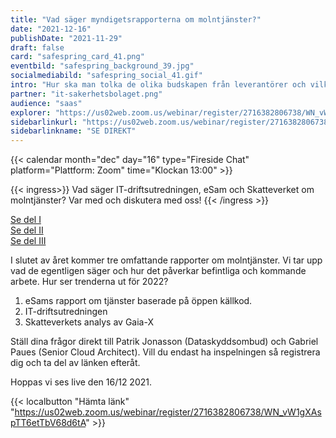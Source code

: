 ```yaml
---
title: "Vad säger myndigets­rapporterna om molntjänster?"
date: "2021-12-16"
publishDate: "2021-11-29"
draft: false
card: "safespring_card_41.png"
eventbild: "safespring_background_39.jpg"
socialmediabild: "safespring_social_41.gif"
intro: "Hur ska man tolka de olika budskapen från leverantörer och vilka praktiska metoder kan bolag redan nu börja jobba med utan att behöva byta molntjänst helt och hållet?"
partner: "it-sakerhetsbolaget.png"
audience: "saas"
explorer: "https://us02web.zoom.us/webinar/register/2716382806738/WN_vW1gXAspTT6etTbV68d6tA"
sidebarlinkurl: "https://us02web.zoom.us/webinar/register/2716382806738/WN_vW1gXAspTT6etTbV68d6tA"
sidebarlinkname: "SE DIREKT"
---
```


{{< calendar month="dec" day="16" type="Fireside Chat" platform="Plattform: Zoom" time="Klockan 13:00" >}}

{{< ingress>}}
Vad säger IT-driftsutredningen, eSam och Skatteverket om molntjänster? Var med och diskutera med oss!
{{< /ingress >}}

<a href="/webinar/fireside-chat-it-sakerhetsbolaget/">Se del I</a><br>
<a href="/webinar/second-fireside-chat-it-sakerhetsbolaget/">Se del II</a><br>
<a href="/webinar/third-fireside-chat-it-sakerhetsbolaget/">Se del III</a>

I slutet av året kommer tre omfattande rapporter om molntjänster. Vi tar upp vad de egentligen säger och hur det påverkar befintliga och kommande arbete. Hur ser trenderna ut för 2022?

1. eSams rapport om tjänster baserade på öppen källkod.
2. IT-driftsutredningen
3. Skatteverkets analys av Gaia-X

Ställ dina frågor direkt till Patrik Jonasson (Dataskyddsombud) och Gabriel Paues (Senior Cloud Architect). Vill du endast ha inspelningen så registrera dig och ta del av länken efteråt.

Hoppas vi ses live den 16/12 2021.

{{< localbutton "Hämta länk" "https://us02web.zoom.us/webinar/register/2716382806738/WN_vW1gXAspTT6etTbV68d6tA" >}}
